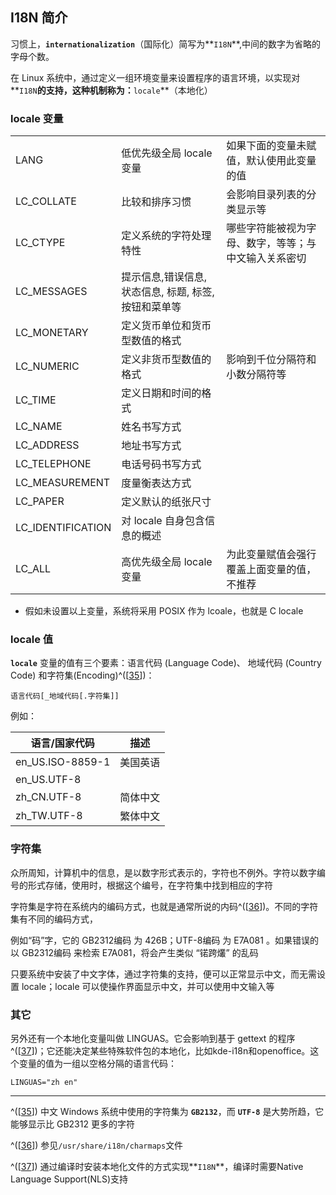 ## I18N 简介

习惯上，**`internationalization`**（国际化）简写为**`I18N`**,中间的数字为省略的字母个数。

在 Linux
系统中，通过定义一组环境变量来设置程序的语言环境，以实现对**`I18N`**的支持，这种机制称为：**`locale`**（本地化）

### locale 变量

|                   |                                                       |                                                      |
|-------------------|-------------------------------------------------------|------------------------------------------------------|
| LANG              | 低优先级全局 locale 变量                              | 如果下面的变量未赋值，默认使用此变量的值             |
| LC_COLLATE        | 比较和排序习惯                                        | 会影响目录列表的分类显示等                           |
| LC_CTYPE          | 定义系统的字符处理特性                                | 哪些字符能被视为字母、数字，等等；与中文输入关系密切 |
| LC_MESSAGES       | 提示信息,错误信息, 状态信息, 标题, 标签, 按钮和菜单等 |                                                      |
| LC_MONETARY       | 定义货币单位和货币型数值的格式                        |                                                      |
| LC_NUMERIC        | 定义非货币型数值的格式                                | 影响到千位分隔符和小数分隔符等                       |
| LC_TIME           | 定义日期和时间的格式                                  |                                                      |
| LC_NAME           | 姓名书写方式                                          |                                                      |
| LC_ADDRESS        | 地址书写方式                                          |                                                      |
| LC_TELEPHONE      | 电话号码书写方式                                      |                                                      |
| LC_MEASUREMENT    | 度量衡表达方式                                        |                                                      |
| LC_PAPER          | 定义默认的纸张尺寸                                    |                                                      |
| LC_IDENTIFICATION | 对 locale 自身包含信息的概述                          |                                                      |
| LC_ALL            | 高优先级全局 locale 变量                              | 为此变量赋值会强行覆盖上面变量的值，不推荐           |

- 假如未设置以上变量，系统将采用 POSIX 作为 lcoale，也就是 C locale

### locale 值

**`locale`** 变量的值有三个要素：语言代码 (Language Code)、 地域代码
(Country Code) 和字符集(Encoding)^(\[[35](#ftn.id3091303)\])：

```shell
语言代码[_地域代码[.字符集]]
```

例如：

| 语言/国家代码    | 描述     |
|------------------|----------|
| en_US.ISO-8859-1 | 美国英语 |
| en_US.UTF-8      |          |
| zh_CN.UTF-8      | 简体中文 |
| zh_TW.UTF-8      | 繁体中文 |

### 字符集

众所周知，计算机中的信息，是以数字形式表示的，字符也不例外。字符以数字编号的形式存储，使用时，根据这个编号，在字符集中找到相应的字符

字符集是字符在系统内的编码方式，也就是通常所说的内码^(\[[36](#ftn.id3091405)\])。不同的字符集有不同的编码方式，

例如“码”字，它的 GB2312编码 为 426B；UTF-8编码 为 E7A081 。如果错误的以
GB2312编码 来检索 E7A081，将会产生类似 “锘跨爜” 的乱码

只要系统中安装了中文字体，通过字符集的支持，便可以正常显示中文，而无需设置
locale；locale 可以使操作界面显示中文，并可以使用中文输入等

### 其它

另外还有一个本地化变量叫做 LINGUAS。它会影响到基于 gettext
的程序^(\[[37](#ftn.id3091444)\])；它还能决定某些特殊软件包的本地化，比如kde-i18n和openoffice。这个变量的值为一组以空格分隔的语言代码：

```shell
LINGUAS="zh en"
```

---

^(\[[35](#id3091303)\]) 中文 Windows 系统中使用的字符集为
**`GB2132`**，而 **`UTF-8`** 是大势所趋，它能够显示比 GB2312 更多的字符

^(\[[36](#id3091405)\]) 参见`/usr/share/i18n/charmaps`文件

^(\[[37](#id3091444)\])
通过编译时安装本地化文件的方式实现**`I18N`**，编译时需要Native Language
Support(NLS)支持
